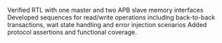 Verified RTL with one master and two APB slave memory interfaces 
Developed sequences for read/write operations including back-to-back transactions, wait state handling and error injection scenarios 
Added protocol assertions and functional coverage. 
